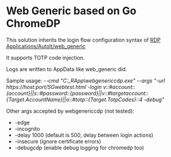 # Web Generic based on Go ChromeDP

This solution inherits the login flow configuration syntax of [RDP Applications/AutoIt/web_generic](https://github.com/OneIdentity/SafeguardAutomation/tree/master/RDP%20Applications/AutoIt/web_generic)

It supports TOTP code injection.

Logs are written to AppData like web_generic did.

Sample usage: _--cmd "C:\_RApp\webgenericcdp.exe" --args "-url https://host:port/SGwebtest.html -login v::#account::{account}||s::#password::{password}||v::#targetaccount::{Target.AccountName}||o::#totp::{Target.TotpCodes}::4 -debug"_
 
Other args accepted by webgenericcdp (not tested): 
* -edge
* -incognito
* -delay 1000 (default is 500, delay between login actions)
* -insecure (ignore certificate errors)
* -debugcdp (enable debug logging for chromedp too)
